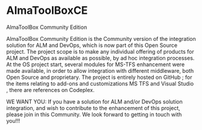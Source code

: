 # AlmaToolBoxCE
AlmaToolBox Community Edition

AlmaToolBox Community Edition is the Community version of the integration solution for ALM and DevOps, which is now part of this Open Source project.
The project scope is to make any individual offering of products for ALM and DevOps as available as possible, by ad hoc integration processes. At the OS project start, several modules for MS-TFS enhancement were made available, in order to allow integration with different middleware, both Open Source and proprietary.
The project is entirely hosted on GitHub ; for the items relating to add-ons and customizations MS TFS and Visual Studio , there are references on Codeplex.


WE WANT YOU:
If you have a solution for ALM and/or DevOps solution integration, and wish to contribute to the enhancement of this project, please join in this Community. We look forward to getting in touch with you!!!
